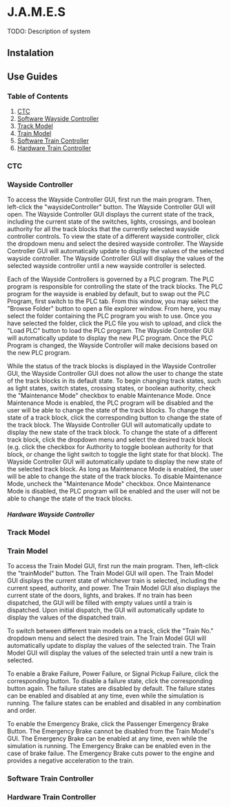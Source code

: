 # J.A.M.E.S
TODO: Description of system

## Instalation

## Use Guides

### Table of Contents
1. [CTC](#ctc)
2. [Software Wayside Controller](#software-wayside-controller)
3. [Track Model](#track-model)
4. [Train Model](#train-model)
5. [Software Train Controller](#software-train-controller)
6. [Hardware Train Controller](#hardware-train-controller)

### CTC

### Wayside Controller
To access the Wayside Controller GUI, first run the main program. Then, left-click the "waysideController" button. The Wayside Controller GUI will open. The Wayside Controller GUI displays the current state of the track, including the current state of the switches, lights, crossings, and boolean authority for all the track blocks that the currently selected wayside controller controls. To view the state of a different wayside controller, click the dropdown menu and select the desired wayside controller. The Wayside Controller GUI will automatically update to display the values of the selected wayside controller. The Wayside Controller GUI will display the values of the selected wayside controller until a new wayside controller is selected.

Each of the Wayside Controllers is governed by a PLC program. The PLC program is responsible for controlling the state of the track blocks. The PLC program for the wayside is enabled by default, but to swap out the PLC Program, first switch to the PLC tab. From this window, you may select the "Browse Folder" button to open a file explorer window. From here, you may select the folder containing the PLC program you wish to use. Once you have selected the folder, click the PLC file you wish to upload, and click the "Load PLC" button to load the PLC program. The Wayside Controller GUI will automatically update to display the new PLC program. Once the PLC Program is changed, the Wayside Controller will make decisions based on the new PLC program.

While the status of the track blocks is displayed in the Wayside Controller GUI, the Wayside Controller GUI does not allow the user to change the state of the track blocks in its default state. To begin changing track states, such as light states, switch states, crossing states, or boolean authority, check the "Maintenance Mode" checkbox to enable Maintenance Mode. Once Maintenance Mode is enabled, the PLC program will be disabled and the user will be able to change the state of the track blocks. To change the state of a track block, click the corresponding button to change the state of the track block. The Wayside Controller GUI will automatically update to display the new state of the track block. To change the state of a different track block, click the dropdown menu and select the desired track block (e.g. click the checkbox for Authority to toggle boolean authority for that block, or change the light switch to toggle the light state for that block). The Wayside Controller GUI will automatically update to display the new state of the selected track block. As long as Maintenance Mode is enabled, the user will be able to change the state of the track blocks. To disable Maintenance Mode, uncheck the "Maintenance Mode" checkbox. Once Maintenance Mode is disabled, the PLC program will be enabled and the user will not be able to change the state of the track blocks.

#### <i>Hardware Wayside Controller</i>

### Track Model

### Train Model
To access the Train Model GUI, first run the main program. Then, left-click the "trainModel" button. The Train Model GUI will open. The Train Model GUI displays the current state of whichever train is selected, including the current speed, authority, and power. The Train Model GUI also displays the current state of the doors, lights, and brakes. If no train has been dispatched, the GUI will be filled with empty values until a train is dispatched.  Upon initial dispatch, the GUI will automatically update to display the values of the dispatched train.

To switch between different train models on a track, click the "Train No." dropdown menu and select the desired train. The Train Model GUI will automatically update to display the values of the selected train. The Train Model GUI will display the values of the selected train until a new train is selected.

To enable a Brake Failure, Power Failure, or Signal Pickup Failure, click the corresponding button. To disable a failure state, click the corresponding button again. The failure states are disabled by default. The failure states can be enabled and disabled at any time, even while the simulation is running. The failure states can be enabled and disabled in any combination and order.

To enable the Emergency Brake, click the Passenger Emergency Brake Button. The Emergency Brake cannot be disabled from the Train Model's GUI. The Emergency Brake can be enabled at any time, even while the simulation is running. The Emergency Brake can be enabled even in the case of brake failue.  The Emergency Brake cuts power to the engine and provides a negative acceleration to the train.

### Software Train Controller

### Hardware Train Controller
